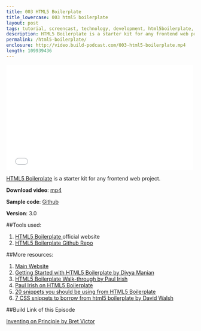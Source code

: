 ```yaml
---
title: 003 HTML5 Boilerplate
title_lowercase: 003 html5 boilerplate
layout: post
tags: tutorial, screencast, technology, development, html5boilerplate, html5, front-end, javascript, css3
description: HTML5 Boilerplate is a starter kit for any frontend web project.
permalink: /html5-boilerplate/
enclosure: http://video.build-podcast.com/003-html5-boilerplate.mp4
length: 109939436
---
```


<div id="video"><iframe src="//player.vimeo.com/video/44076318" width="500" height="281" frameborder="0" webkitallowfullscreen mozallowfullscreen allowfullscreen></iframe></div>

[HTML5 Boilerplate](http://html5boilerplate.com/) is a starter kit for any frontend web project.

<p><strong>Download video</strong>: <a href="http://video.build-podcast.com/003-html5-boilerplate.mp4" download="build-podcast-003-html5-boilerplate.mp4">mp4</a></p>

**Sample code**: [Github](https://github.com/sayanee/build-podcast/tree/master/003-html5boilerplate)

**Version**: 3.0

##Tools used:

1. [HTML5 Boilerplate ](http://html5boilerplate.com/) official website
1. [HTML5 Boilerplate Github Repo](https://github.com/h5bp/html5-boilerplate)

##More resources:

1. [Main Website ](http://html5boilerplate.com/)
1. [Getting Started with HTML5 Boilerplate by Divya Manian](http://www.youtube.com/watch?v=NMEB78VX2P0)
1. [HTML5 Boilerplate Walk-through by Paul Irish](http://www.youtube.com/watch?v=oDlsOyPKUTM)
1. [Paul Irish on HTML5 Boilerplate ](http://www.youtube.com/watch?v=qyM37XKkmKQ)
1. [20 snippets you should be using from HTML5 Boilerplate ](http://www.1stwebdesigner.com/design/snippets-html5-boilerplate/)
1. [7 CSS snippets to borrow from html5 boilerplate by David Walsh](http://davidwalsh.name/html5-boilerplate)

##Build Link of this Episode

[Inventing on Principle by Bret Victor ](https://vimeo.com/36579366)
